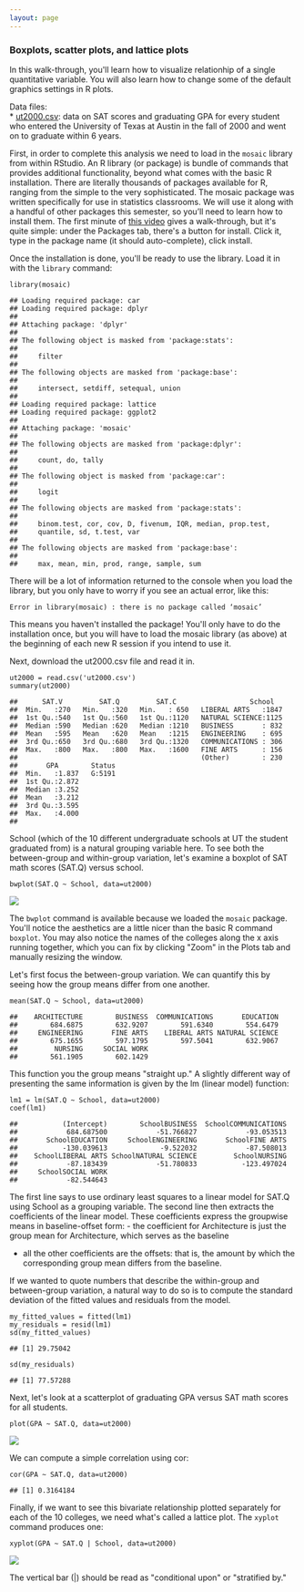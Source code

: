 ```yaml
---
layout: page
---
```


### Boxplots, scatter plots, and lattice plots

In this walk-through, you'll learn how to visualize relationhip of a
single quantitative variable. You will also learn how to change some of
the default graphics settings in R plots.

Data files:  
\* [ut2000.csv](ut2000.csv): data on SAT scores and graduating GPA for
every student who entered the University of Texas at Austin in the fall
of 2000 and went on to graduate within 6 years.

First, in order to complete this analysis we need to load in the
`mosaic` library from within RStudio. An R library (or package) is
bundle of commands that provides additional functionality, beyond what
comes with the basic R installation. There are literally thousands of
packages available for R, ranging from the simple to the very
sophisticated. The mosaic package was written specifically for use in
statistics classrooms. We will use it along with a handful of other
packages this semester, so you’ll need to learn how to install them. The
first minute of [this
video](https://www.youtube.com/watch?v=u1r5XTqrCTQ) gives a
walk-through, but it's quite simple: under the Packages tab, there's a
button for install. Click it, type in the package name (it should
auto-complete), click install.

Once the installation is done, you'll be ready to use the library. Load
it in with the `library` command:

    library(mosaic)

    ## Loading required package: car
    ## Loading required package: dplyr
    ## 
    ## Attaching package: 'dplyr'
    ## 
    ## The following object is masked from 'package:stats':
    ## 
    ##     filter
    ## 
    ## The following objects are masked from 'package:base':
    ## 
    ##     intersect, setdiff, setequal, union
    ## 
    ## Loading required package: lattice
    ## Loading required package: ggplot2
    ## 
    ## Attaching package: 'mosaic'
    ## 
    ## The following objects are masked from 'package:dplyr':
    ## 
    ##     count, do, tally
    ## 
    ## The following object is masked from 'package:car':
    ## 
    ##     logit
    ## 
    ## The following objects are masked from 'package:stats':
    ## 
    ##     binom.test, cor, cov, D, fivenum, IQR, median, prop.test,
    ##     quantile, sd, t.test, var
    ## 
    ## The following objects are masked from 'package:base':
    ## 
    ##     max, mean, min, prod, range, sample, sum

There will be a lot of information returned to the console when you load
the library, but you only have to worry if you see an actual error, like
this:

    Error in library(mosaic) : there is no package called ‘mosaic’

This means you haven't installed the package! You'll only have to do the
installation once, but you will have to load the mosaic library (as
above) at the beginning of each new R session if you intend to use it.

Next, download the ut2000.csv file and read it in.

    ut2000 = read.csv('ut2000.csv')
    summary(ut2000)

    ##      SAT.V         SAT.Q         SAT.C                  School    
    ##  Min.   :270   Min.   :320   Min.   : 650   LIBERAL ARTS   :1847  
    ##  1st Qu.:540   1st Qu.:560   1st Qu.:1120   NATURAL SCIENCE:1125  
    ##  Median :590   Median :620   Median :1210   BUSINESS       : 832  
    ##  Mean   :595   Mean   :620   Mean   :1215   ENGINEERING    : 695  
    ##  3rd Qu.:650   3rd Qu.:680   3rd Qu.:1320   COMMUNICATIONS : 306  
    ##  Max.   :800   Max.   :800   Max.   :1600   FINE ARTS      : 156  
    ##                                             (Other)        : 230  
    ##       GPA        Status  
    ##  Min.   :1.837   G:5191  
    ##  1st Qu.:2.872           
    ##  Median :3.252           
    ##  Mean   :3.212           
    ##  3rd Qu.:3.595           
    ##  Max.   :4.000           
    ## 

School (which of the 10 different undergraduate schools at UT the
student graduated from) is a natural grouping variable here. To see both
the between-group and within-group variation, let's examine a boxplot of
SAT math scores (SAT.Q) versus school.

    bwplot(SAT.Q ~ School, data=ut2000)

![](sat_files/figure-markdown_strict/unnamed-chunk-3-1.png)

The `bwplot` command is available because we loaded the `mosaic`
package. You'll notice the aesthetics are a little nicer than the basic
R command `boxplot`. You may also notice the names of the colleges along
the x axis running together, which you can fix by clicking "Zoom" in the
Plots tab and manually resizing the window.

Let's first focus the between-group variation. We can quantify this by
seeing how the group means differ from one another.

    mean(SAT.Q ~ School, data=ut2000)

    ##    ARCHITECTURE        BUSINESS  COMMUNICATIONS       EDUCATION 
    ##        684.6875        632.9207        591.6340        554.6479 
    ##     ENGINEERING       FINE ARTS    LIBERAL ARTS NATURAL SCIENCE 
    ##        675.1655        597.1795        597.5041        632.9067 
    ##         NURSING     SOCIAL WORK 
    ##        561.1905        602.1429

This function you the group means "straight up." A slightly different
way of presenting the same information is given by the lm (linear model)
function:

    lm1 = lm(SAT.Q ~ School, data=ut2000)
    coef(lm1)

    ##           (Intercept)        SchoolBUSINESS  SchoolCOMMUNICATIONS 
    ##            684.687500            -51.766827            -93.053513 
    ##       SchoolEDUCATION     SchoolENGINEERING       SchoolFINE ARTS 
    ##           -130.039613             -9.522032            -87.508013 
    ##    SchoolLIBERAL ARTS SchoolNATURAL SCIENCE         SchoolNURSING 
    ##            -87.183439            -51.780833           -123.497024 
    ##     SchoolSOCIAL WORK 
    ##            -82.544643

The first line says to use ordinary least squares to a linear model for
SAT.Q using School as a grouping variable. The second line then extracts
the coefficients of the linear model. These coefficients express the
groupwise means in baseline-offset form: - the coefficient for
Architecture is just the group mean for Architecture, which serves as
the baseline  
- all the other coefficients are the offsets: that is, the amount by
which the corresponding group mean differs from the baseline.

If we wanted to quote numbers that describe the within-group and
between-group variation, a natural way to do so is to compute the
standard deviation of the fitted values and residuals from the model.

    my_fitted_values = fitted(lm1)
    my_residuals = resid(lm1)
    sd(my_fitted_values)

    ## [1] 29.75042

    sd(my_residuals)

    ## [1] 77.57288

Next, let's look at a scatterplot of graduating GPA versus SAT math
scores for all students.

    plot(GPA ~ SAT.Q, data=ut2000)

![](sat_files/figure-markdown_strict/unnamed-chunk-7-1.png)

We can compute a simple correlation using cor:

    cor(GPA ~ SAT.Q, data=ut2000)

    ## [1] 0.3164184

Finally, if we want to see this bivariate relationship plotted
separately for each of the 10 colleges, we need what's called a lattice
plot. The `xyplot` command produces one:

    xyplot(GPA ~ SAT.Q | School, data=ut2000)

![](sat_files/figure-markdown_strict/unnamed-chunk-9-1.png)

The vertical bar (|) should be read as "conditional upon" or "stratified
by."
